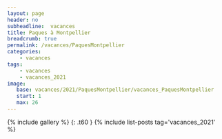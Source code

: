```yaml
---
layout: page
header: no
subheadline:  vacances
title: Paques à Montpellier
breadcrumb: true
permalink: /vacances/PaquesMontpellier
categories:
    - vacances
tags:
    - vacances
    - vacances_2021
image:
   base: vacances/2021/PaquesMontpellier/vacances_PaquesMontpellier
   start: 1
   max: 26
---
```

{% include gallery %}
{: .t60 }
{% include list-posts tag='vacances_2021' %}
